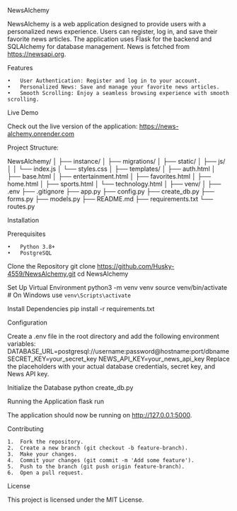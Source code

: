 NewsAlchemy

NewsAlchemy is a web application designed to provide users with a personalized news experience. Users can register, log in, and save their favorite news articles. The application uses Flask for the backend and SQLAlchemy for database management. News is fetched from https://newsapi.org.

Features

    •	User Authentication: Register and log in to your account.
    •	Personalized News: Save and manage your favorite news articles.
    •	Smooth Scrolling: Enjoy a seamless browsing experience with smooth scrolling.

Live Demo

Check out the live version of the application: https://news-alchemy.onrender.com

Project Structure:

NewsAlchemy/
│
├── instance/
│
├── migrations/
│
├── static/
│   ├── js/
│   │   └── index.js
│   └── styles.css
│
├── templates/
│   ├── auth.html
│   ├── base.html
│   ├── entertainment.html
│   ├── favorites.html
│   ├── home.html
│   ├── sports.html
│   └── technology.html
│
├── venv/
│
├── .env
├── .gitignore
├── app.py
├── config.py
├── create_db.py
├── forms.py
├── models.py
├── README.md
├── requirements.txt
└── routes.py

Installation

Prerequisites

    •	Python 3.8+
    •	PostgreSQL

Clone the Repository
git clone https://github.com/Husky-4559/NewsAlchemy.git
cd NewsAlchemy

Set Up Virtual Environment
python3 -m venv venv
source venv/bin/activate # On Windows use `venv\Scripts\activate`

Install Dependencies
pip install -r requirements.txt

Configuration

Create a .env file in the root directory and add the following environment variables:
DATABASE_URL=postgresql://username:password@hostname:port/dbname
SECRET_KEY=your_secret_key
NEWS_API_KEY=your_news_api_key
Replace the placeholders with your actual database credentials, secret key, and News API key.

Initialize the Database
python create_db.py

Running the Application
flask run

The application should now be running on http://127.0.0.1:5000.

Contributing

    1.	Fork the repository.
    2.	Create a new branch (git checkout -b feature-branch).
    3.	Make your changes.
    4.	Commit your changes (git commit -m 'Add some feature').
    5.	Push to the branch (git push origin feature-branch).
    6.	Open a pull request.

License

This project is licensed under the MIT License.
